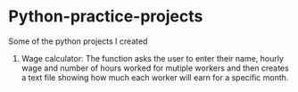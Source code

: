 # Python-practice-projects
Some of the python projects I created
1. Wage calculator: 
The function asks the user to enter their name, hourly wage and number of hours worked for mutiple workers and then creates a text file showing how much each worker will earn  for a specific month. 

